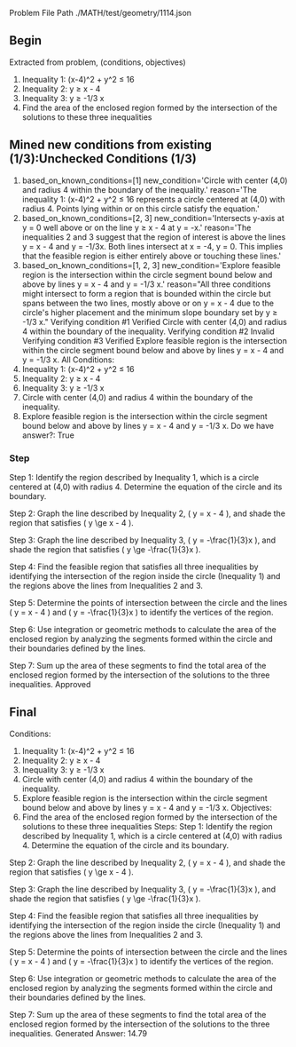Problem File Path
./MATH/test/geometry/1114.json
## Begin
Extracted from problem, (conditions, objectives)
1. Inequality 1: (x-4)^2 + y^2 ≤ 16
2. Inequality 2: y ≥ x - 4
3. Inequality 3: y ≥ -1/3 x
1. Find the area of the enclosed region formed by the intersection of the solutions to these three inequalities
## Mined new conditions from existing (1/3):Unchecked Conditions (1/3)
1. based_on_known_conditions=[1] new_condition='Circle with center (4,0) and radius 4 within the boundary of the inequality.' reason='The inequality 1: (x-4)^2 + y^2 ≤ 16 represents a circle centered at (4,0) with radius 4. Points lying within or on this circle satisfy the equation.'
2. based_on_known_conditions=[2, 3] new_condition='Intersects y-axis at y = 0 well above or on the line y ≥ x - 4 at y = -x.' reason='The inequalities 2 and 3 suggest that the region of interest is above the lines y = x - 4 and y = -1/3x. Both lines intersect at x = -4, y = 0. This implies that the feasible region is either entirely above or touching these lines.'
3. based_on_known_conditions=[1, 2, 3] new_condition='Explore feasible region is the intersection within the circle segment bound below and above by lines y = x - 4 and y = -1/3 x.' reason="All three conditions might intersect to form a region that is bounded within the circle but spans between the two lines, mostly above or on y = x - 4 due to the circle's higher placement and the minimum slope boundary set by y ≥ -1/3 x."
Verifying condition #1
Verified
Circle with center (4,0) and radius 4 within the boundary of the inequality.
Verifying condition #2
Invalid
Verifying condition #3
Verified
Explore feasible region is the intersection within the circle segment bound below and above by lines y = x - 4 and y = -1/3 x.
All Conditions: 
1. Inequality 1: (x-4)^2 + y^2 ≤ 16
2. Inequality 2: y ≥ x - 4
3. Inequality 3: y ≥ -1/3 x
4. Circle with center (4,0) and radius 4 within the boundary of the inequality.
5. Explore feasible region is the intersection within the circle segment bound below and above by lines y = x - 4 and y = -1/3 x.
Do we have answer?: True
### Step
Step 1:
Identify the region described by Inequality 1, which is a circle centered at (4,0) with radius 4. Determine the equation of the circle and its boundary.

Step 2:
Graph the line described by Inequality 2, \( y = x - 4 \), and shade the region that satisfies \( y \ge x - 4 \).

Step 3:
Graph the line described by Inequality 3, \( y = -\frac{1}{3}x \), and shade the region that satisfies \( y \ge -\frac{1}{3}x \).

Step 4:
Find the feasible region that satisfies all three inequalities by identifying the intersection of the region inside the circle (Inequality 1) and the regions above the lines from Inequalities 2 and 3.

Step 5:
Determine the points of intersection between the circle and the lines \( y = x - 4 \) and \( y = -\frac{1}{3}x \) to identify the vertices of the region.

Step 6:
Use integration or geometric methods to calculate the area of the enclosed region by analyzing the segments formed within the circle and their boundaries defined by the lines.

Step 7:
Sum up the area of these segments to find the total area of the enclosed region formed by the intersection of the solutions to the three inequalities.
Approved
## Final
Conditions:
1. Inequality 1: (x-4)^2 + y^2 ≤ 16
2. Inequality 2: y ≥ x - 4
3. Inequality 3: y ≥ -1/3 x
4. Circle with center (4,0) and radius 4 within the boundary of the inequality.
5. Explore feasible region is the intersection within the circle segment bound below and above by lines y = x - 4 and y = -1/3 x.
Objectives:
1. Find the area of the enclosed region formed by the intersection of the solutions to these three inequalities
Steps:
Step 1:
Identify the region described by Inequality 1, which is a circle centered at (4,0) with radius 4. Determine the equation of the circle and its boundary.

Step 2:
Graph the line described by Inequality 2, \( y = x - 4 \), and shade the region that satisfies \( y \ge x - 4 \).

Step 3:
Graph the line described by Inequality 3, \( y = -\frac{1}{3}x \), and shade the region that satisfies \( y \ge -\frac{1}{3}x \).

Step 4:
Find the feasible region that satisfies all three inequalities by identifying the intersection of the region inside the circle (Inequality 1) and the regions above the lines from Inequalities 2 and 3.

Step 5:
Determine the points of intersection between the circle and the lines \( y = x - 4 \) and \( y = -\frac{1}{3}x \) to identify the vertices of the region.

Step 6:
Use integration or geometric methods to calculate the area of the enclosed region by analyzing the segments formed within the circle and their boundaries defined by the lines.

Step 7:
Sum up the area of these segments to find the total area of the enclosed region formed by the intersection of the solutions to the three inequalities.
Generated Answer: 
14.79